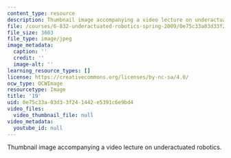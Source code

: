 ```yaml
---
content_type: resource
description: Thumbnail image accompanying a video lecture on underactuated robotics.
file: /courses/6-832-underactuated-robotics-spring-2009/0e75c33a03d33f241442e5391c6e9bd4_19.jpg
file_size: 3603
file_type: image/jpeg
image_metadata:
  caption: ''
  credit: ''
  image-alt: ''
learning_resource_types: []
license: https://creativecommons.org/licenses/by-nc-sa/4.0/
ocw_type: OCWImage
resourcetype: Image
title: '19'
uid: 0e75c33a-03d3-3f24-1442-e5391c6e9bd4
video_files:
  video_thumbnail_file: null
video_metadata:
  youtube_id: null
---
```

Thumbnail image accompanying a video lecture on underactuated robotics.